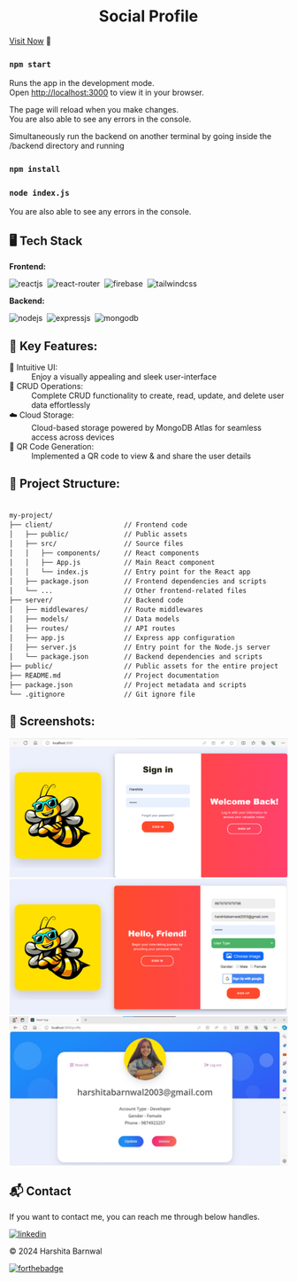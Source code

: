 <h1 align="center">Social Profile</h1>


[Visit Now](https://example.com/) 🚀
### `npm start`

Runs the app in the development mode.\
Open [http://localhost:3000](http://localhost:3000) to view it in your browser.

The page will reload when you make changes.\
You are also able to see any errors in the console.

Simultaneously run the backend on another terminal by going inside the /backend directory and running
### `npm install`
### `node index.js`
You are also able to see any errors in the console.

## 🖥️ Tech Stack
**Frontend:**

![reactjs](https://img.shields.io/badge/React-20232A?style=for-the-badge&logo=react&logoColor=61DAFB)&nbsp;
![react-router](https://img.shields.io/badge/React_Router-CA4245?style=for-the-badge&logo=react-router&logoColor=white)&nbsp;
![firebase](https://img.shields.io/badge/Firebase-FF7139?style=for-the-badge&logo=Firebase&logoColor=white)&nbsp;
![tailwindcss](https://img.shields.io/badge/Tailwind_CSS-38B2AC?style=for-the-badge&logo=tailwind-css&logoColor=white)&nbsp;

**Backend:**

![nodejs](https://img.shields.io/badge/Node.js-43853D?style=for-the-badge&logo=node.js&logoColor=white)&nbsp;
![expressjs](https://img.shields.io/badge/Express.js-F7DF1E?style=for-the-badge&logo=express&logoColor=black)&nbsp;
![mongodb](https://img.shields.io/badge/MongoDB-%234ea94b.svg?style=for-the-badge&logo=mongodb&logoColor=white)&nbsp;



## 📌 Key Features:
<dl>
<dt>🎨 Intuitive UI: </dt><dd> Enjoy a visually appealing and sleek user-interface</dd>

<dt>🔄 CRUD Operations: </dt><dd> Complete CRUD functionality to create, read, update, and delete user data effortlessly</dd>

<dt>☁️ Cloud Storage: </dt><dd> Cloud-based storage powered by MongoDB Atlas for seamless access across devices</dd>

<dt>🧾 QR Code Generation: </dt>
<dd> Implemented a QR code to view & and share the user details</dd>

</dl>

## 📌 Project Structure:

<code>
my-project/
├── client/                  // Frontend code
│   ├── public/              // Public assets
│   ├── src/                 // Source files
│   │   ├── components/      // React components
│   │   ├── App.js           // Main React component
│   │   └── index.js         // Entry point for the React app
│   ├── package.json         // Frontend dependencies and scripts
│   └── ...                  // Other frontend-related files
├── server/                  // Backend code
│   ├── middlewares/         // Route middlewares
│   ├── models/              // Data models
│   ├── routes/              // API routes
│   ├── app.js               // Express app configuration
│   ├── server.js            // Entry point for the Node.js server
│   └── package.json         // Backend dependencies and scripts
├── public/                  // Public assets for the entire project
├── README.md                // Project documentation
├── package.json             // Project metadata and scripts
└── .gitignore               // Git ignore file
</code>


## 📌 Screenshots:
![login](/img/sign.png)
![signup](/img/signup.png)
![profile](/img/home.jpg)


<h2>📬 Contact</h2>

If you want to contact me, you can reach me through below handles.

[![linkedin](https://img.shields.io/badge/LinkedIn-0077B5?style=for-the-badge&logo=linkedin&logoColor=white)](https://www.linkedin.com/in/harshita-barnwal-17a732234/)

© 2024 Harshita Barnwal

[![forthebadge](https://forthebadge.com/images/badges/built-with-love.svg)](https://forthebadge.com)


